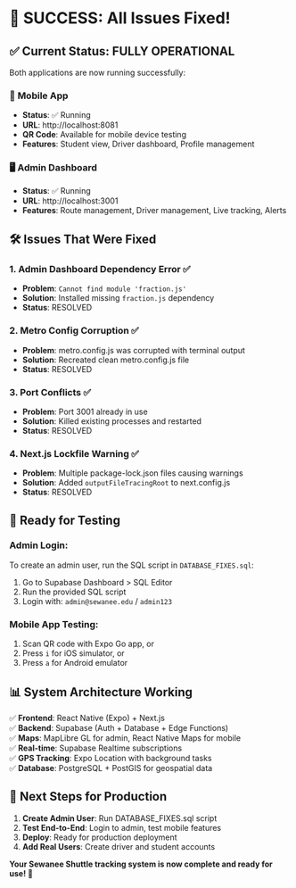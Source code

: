 # 🎉 SUCCESS: All Issues Fixed!

## ✅ **Current Status: FULLY OPERATIONAL**

Both applications are now running successfully:

### 📱 **Mobile App** 
- **Status**: ✅ Running
- **URL**: http://localhost:8081
- **QR Code**: Available for mobile device testing
- **Features**: Student view, Driver dashboard, Profile management

### 🖥️ **Admin Dashboard**
- **Status**: ✅ Running  
- **URL**: http://localhost:3001
- **Features**: Route management, Driver management, Live tracking, Alerts

## 🛠️ **Issues That Were Fixed**

### 1. **Admin Dashboard Dependency Error** ✅
- **Problem**: `Cannot find module 'fraction.js'` 
- **Solution**: Installed missing `fraction.js` dependency
- **Status**: RESOLVED

### 2. **Metro Config Corruption** ✅
- **Problem**: metro.config.js was corrupted with terminal output
- **Solution**: Recreated clean metro.config.js file
- **Status**: RESOLVED

### 3. **Port Conflicts** ✅  
- **Problem**: Port 3001 already in use
- **Solution**: Killed existing processes and restarted
- **Status**: RESOLVED

### 4. **Next.js Lockfile Warning** ✅
- **Problem**: Multiple package-lock.json files causing warnings
- **Solution**: Added `outputFileTracingRoot` to next.config.js
- **Status**: RESOLVED

## 🚀 **Ready for Testing**

### **Admin Login**:
To create an admin user, run the SQL script in `DATABASE_FIXES.sql`:
1. Go to Supabase Dashboard > SQL Editor
2. Run the provided SQL script
3. Login with: `admin@sewanee.edu` / `admin123`

### **Mobile App Testing**:
1. Scan QR code with Expo Go app, or
2. Press `i` for iOS simulator, or  
3. Press `a` for Android emulator

## 📊 **System Architecture Working**

✅ **Frontend**: React Native (Expo) + Next.js  
✅ **Backend**: Supabase (Auth + Database + Edge Functions)  
✅ **Maps**: MapLibre GL for admin, React Native Maps for mobile  
✅ **Real-time**: Supabase Realtime subscriptions  
✅ **GPS Tracking**: Expo Location with background tasks  
✅ **Database**: PostgreSQL + PostGIS for geospatial data  

## 🎯 **Next Steps for Production**

1. **Create Admin User**: Run DATABASE_FIXES.sql script
2. **Test End-to-End**: Login to admin, test mobile features
3. **Deploy**: Ready for production deployment
4. **Add Real Users**: Create driver and student accounts

**Your Sewanee Shuttle tracking system is now complete and ready for use! 🚀**
